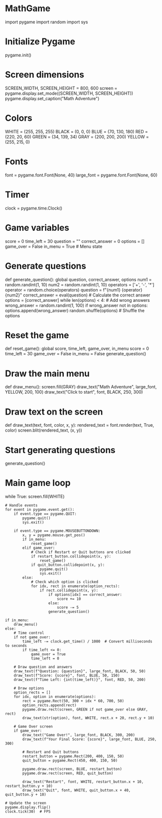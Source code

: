# MathGame
import pygame
import random
import sys

# Initialize Pygame
pygame.init()

# Screen dimensions
SCREEN_WIDTH, SCREEN_HEIGHT = 800, 600
screen = pygame.display.set_mode((SCREEN_WIDTH, SCREEN_HEIGHT))
pygame.display.set_caption("Math Adventure")

# Colors
WHITE = (255, 255, 255)
BLACK = (0, 0, 0)
BLUE = (70, 130, 180)
RED = (220, 20, 60)
GREEN = (34, 139, 34)
GRAY = (200, 200, 200)
YELLOW = (255, 215, 0)

# Fonts
font = pygame.font.Font(None, 40)
large_font = pygame.font.Font(None, 60)

# Timer
clock = pygame.time.Clock()

# Game variables
score = 0
time_left = 30
question = ""
correct_answer = 0
options = []
game_over = False
in_menu = True  # Menu state

# Generate questions
def generate_question():
    global question, correct_answer, options
    num1 = random.randint(1, 10)
    num2 = random.randint(1, 10)
    operators = ['+', '-', '*']
    operator = random.choice(operators)
    question = f"{num1} {operator} {num2}"
    correct_answer = eval(question)  # Calculate the correct answer
    options = [correct_answer]
    while len(options) < 4:  # Add wrong answers
        wrong_answer = random.randint(1, 100)
        if wrong_answer not in options:
            options.append(wrong_answer)
    random.shuffle(options)  # Shuffle the options

# Reset the game
def reset_game():
    global score, time_left, game_over, in_menu
    score = 0
    time_left = 30
    game_over = False
    in_menu = False
    generate_question()

# Draw the main menu
def draw_menu():
    screen.fill(GRAY)
    draw_text("Math Adventure", large_font, YELLOW, 200, 100)
    draw_text("Click to start", font, BLACK, 250, 300)

# Draw text on the screen
def draw_text(text, font, color, x, y):
    rendered_text = font.render(text, True, color)
    screen.blit(rendered_text, (x, y))

# Start generating questions
generate_question()

# Main game loop
while True:
    screen.fill(WHITE)

    # Handle events
    for event in pygame.event.get():
        if event.type == pygame.QUIT:
            pygame.quit()
            sys.exit()
        
        if event.type == pygame.MOUSEBUTTONDOWN:
            x, y = pygame.mouse.get_pos()
            if in_menu:
                reset_game()
            elif game_over:
                # Check if Restart or Quit buttons are clicked
                if restart_button.collidepoint(x, y):
                    reset_game()
                if quit_button.collidepoint(x, y):
                    pygame.quit()
                    sys.exit()
            else:
                # Check which option is clicked
                for idx, rect in enumerate(option_rects):
                    if rect.collidepoint(x, y):
                        if options[idx] == correct_answer:
                            score += 10
                        else:
                            score -= 5
                        generate_question()

    if in_menu:
        draw_menu()
    else:
        # Time control
        if not game_over:
            time_left -= clock.get_time() / 1000  # Convert milliseconds to seconds
            if time_left <= 0:
                game_over = True
                time_left = 0

        # Draw question and answers
        draw_text(f"Question: {question}", large_font, BLACK, 50, 50)
        draw_text(f"Score: {score}", font, BLUE, 50, 150)
        draw_text(f"Time Left: {int(time_left)}", font, RED, 50, 200)

        # Draw options
        option_rects = []
        for idx, option in enumerate(options):
            rect = pygame.Rect(50, 300 + idx * 60, 700, 50)
            option_rects.append(rect)
            pygame.draw.rect(screen, GREEN if not game_over else GRAY, rect)
            draw_text(str(option), font, WHITE, rect.x + 20, rect.y + 10)

        # Game Over screen
        if game_over:
            draw_text("Game Over!", large_font, BLACK, 300, 200)
            draw_text(f"Your Final Score: {score}", large_font, BLUE, 250, 300)

            # Restart and Quit buttons
            restart_button = pygame.Rect(200, 400, 150, 50)
            quit_button = pygame.Rect(450, 400, 150, 50)

            pygame.draw.rect(screen, BLUE, restart_button)
            pygame.draw.rect(screen, RED, quit_button)

            draw_text("Restart", font, WHITE, restart_button.x + 10, restart_button.y + 10)
            draw_text("Quit", font, WHITE, quit_button.x + 40, quit_button.y + 10)

    # Update the screen
    pygame.display.flip()
    clock.tick(30)  # FPS
